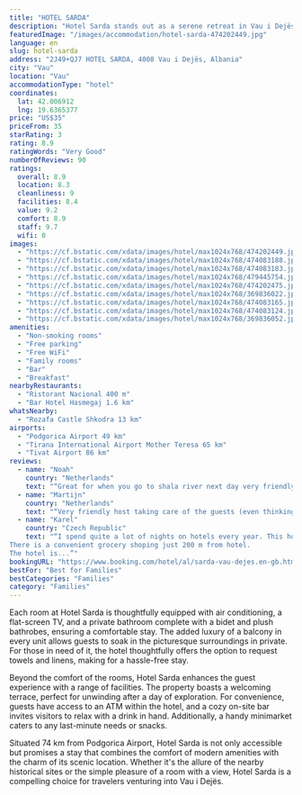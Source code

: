 ```yaml
---
title: "HOTEL SARDA"
description: "Hotel Sarda stands out as a serene retreat in Vau i Dejës, offering breathtaking river views and the convenience of modern amenities."
featuredImage: "/images/accommodation/hotel-sarda-474202449.jpg"
language: en
slug: hotel-sarda
address: "2J49+QJ7 HOTEL SARDA, 4008 Vau i Dejës, Albania"
city: "Vau"
location: "Vau"
accommodationType: "hotel"
coordinates:
  lat: 42.006912
  lng: 19.6365377
price: "US$35"
priceFrom: 35
starRating: 3
rating: 8.9
ratingWords: "Very Good"
numberOfReviews: 90
ratings:
  overall: 8.9
  location: 8.3
  cleanliness: 9
  facilities: 8.4
  value: 9.2
  comfort: 8.9
  staff: 9.7
  wifi: 0
images:
  - "https://cf.bstatic.com/xdata/images/hotel/max1024x768/474202449.jpg?k=b01e7ec5b71faaa22edb7ee2e41ad5571ebd63e02900c5a03b6eb9b111bcc7be&o=&hp=1"
  - "https://cf.bstatic.com/xdata/images/hotel/max1024x768/474083188.jpg?k=53c9bf1d928d195ab24c2b3c3371b044324d3d99b1f8375cbc8ae7056bd1e404&o=&hp=1"
  - "https://cf.bstatic.com/xdata/images/hotel/max1024x768/474083183.jpg?k=3264afc46873055aeb2eb6fb8f6c7236fcb4e8330f661d25227fb435ab7d00b9&o=&hp=1"
  - "https://cf.bstatic.com/xdata/images/hotel/max1024x768/479445754.jpg?k=4ce19242569824f4a4b143f5aef81b0e74f302dc68b3efbceee25cbc4a6599c1&o=&hp=1"
  - "https://cf.bstatic.com/xdata/images/hotel/max1024x768/474202475.jpg?k=b7d89eb09046fe04428cc7cf895fc0005fd8f726d04660ae3aa33ec6af10f020&o=&hp=1"
  - "https://cf.bstatic.com/xdata/images/hotel/max1024x768/369836022.jpg?k=449d168795cb5a9adaa8b2653fd0d969f073773af1e1ababa6bb0906328c7e8d&o=&hp=1"
  - "https://cf.bstatic.com/xdata/images/hotel/max1024x768/474083165.jpg?k=ffcd33c4df29b85c9268a69e00808f69cd7b62323593961ce5a8f2195d58390b&o=&hp=1"
  - "https://cf.bstatic.com/xdata/images/hotel/max1024x768/474083124.jpg?k=8921e74aee36675d9946105b2acabd19d571c2a8fc172f2731f44c2f4600cae0&o=&hp=1"
  - "https://cf.bstatic.com/xdata/images/hotel/max1024x768/369836052.jpg?k=1c1daf6412fa9b507fc940d0f40f73dd58741ba7bb51dd3092673486e7a53dc6&o=&hp=1"
amenities:
  - "Non-smoking rooms"
  - "Free parking"
  - "Free WiFi"
  - "Family rooms"
  - "Bar"
  - "Breakfast"
nearbyRestaurants:
  - "Ristorant Nacional 400 m"
  - "Bar Hotel Hasmegaj 1.6 km"
whatsNearby:
  - "Rozafa Castle Shkodra 13 km"
airports:
  - "Podgorica Airport 49 km"
  - "Tirana International Airport Mother Teresa 65 km"
  - "Tivat Airport 86 km"
reviews:
  - name: "Noah"
    country: "Netherlands"
    text: "“Great for when you go to shala river next day very friendly staff”"
  - name: "Martijn"
    country: "Netherlands"
    text: "“Very friendly host taking care of the guests (even thinking along due to our early check-out, providing breakfast for takeaway). The room was neat and tidy. Will highly recommend to others”"
  - name: "Karel"
    country: "Czech Republic"
    text: "“I spend quite a lot of nights on hotels every year. This host is the most friendly and helpful I ever met. He cared of us, our small dog and made great recommendations.
There is a convenient grocery shoping just 200 m from hotel.
The hotel is...”"
bookingURL: "https://www.booking.com/hotel/al/sarda-vau-dejes.en-gb.html?aid=8035640"
bestFor: "Best for Families"
bestCategories: "Families"
category: "Families"
---
```


Each room at Hotel Sarda is thoughtfully equipped with air conditioning, a flat-screen TV, and a private bathroom complete with a bidet and plush bathrobes, ensuring a comfortable stay. The added luxury of a balcony in every unit allows guests to soak in the picturesque surroundings in private. For those in need of it, the hotel thoughtfully offers the option to request towels and linens, making for a hassle-free stay.

Beyond the comfort of the rooms, Hotel Sarda enhances the guest experience with a range of facilities. The property boasts a welcoming terrace, perfect for unwinding after a day of exploration. For convenience, guests have access to an ATM within the hotel, and a cozy on-site bar invites visitors to relax with a drink in hand. Additionally, a handy minimarket caters to any last-minute needs or snacks.

Situated 74 km from Podgorica Airport, Hotel Sarda is not only accessible but promises a stay that combines the comfort of modern amenities with the charm of its scenic location. Whether it's the allure of the nearby historical sites or the simple pleasure of a room with a view, Hotel Sarda is a compelling choice for travelers venturing into Vau i Dejës.